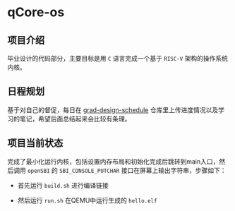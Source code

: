 # qCore-os

## 项目介绍

毕业设计的代码部分，主要目标是用 `C` 语言完成一个基于 `RISC-V` 架构的操作系统内核。

## 日程规划

基于对自己的督促，每日在 [grad-design-schedule](https://github.com/latsumi/grad-design-schedule) 仓库里上传进度情况以及学习的笔记，希望后面总结起来会比较有条理。

## 项目当前状态

完成了最小化运行内核，包括设置内存布局和初始化完成后跳转到main入口，然后调用 `openSBI` 的 `SBI_CONSOLE_PUTCHAR` 接口在屏幕上输出字符串，步骤如下：

* 首先运行 `build.sh` 进行编译链接

* 然后运行 `run.sh` 在QEMU中运行生成的 `hello.elf`

